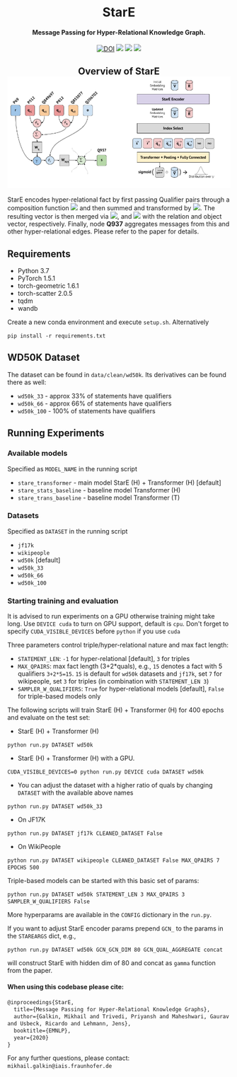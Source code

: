 
<h1 align="center">
  StarE
</h1>

<h4 align="center">Message Passing for Hyper-Relational Knowledge Graph.</h4>


<p align="center">
<a href="https://doi.org/10.5281/zenodo.4036498"><img src="https://zenodo.org/badge/DOI/10.5281/zenodo.4036498.svg" alt="DOI"></a>
<a href="https://github.com/migalkin/StarE/blob/master/LICENSE">
    <img src="https://img.shields.io/badge/License-MIT-blue.svg"></a>
    <a href="https://medium.com/@mgalkin/representation-learning-on-rdf-and-lpg-knowledge-graphs-6a92f2660241"><img src="https://img.shields.io/badge/Blog-Medium-03a87c"></a>
<a href="https://wandb.ai/lilbert/wikidata-embeddings/reports/Report-StarE--VmlldzoyNDQzNjk?accessToken=ei25xjzbyvv3d4k87lu3tdi0cruzmjo3qzt446kdl7wagnqdam60sdhrecvqrees">
    <img src="https://img.shields.io/badge/Report-wandb-ffbf00"></a>
</p>



<h2 align="center">
  Overview of StarE
  <img align="center"  src="./architecture.png" alt="...">
</h2>

StarE encodes hyper-relational fact by first passing Qualifier pairs through a composition function <img src="https://render.githubusercontent.com/render/math?math=\phi_q"> and then summed and transformed by <img src="https://render.githubusercontent.com/render/math?math=\mathbf{W}_q">.
 The resulting vector is then merged via <img src="https://render.githubusercontent.com/render/math?math=\gamma">, and <img src="https://render.githubusercontent.com/render/math?math=\phi_r"> with the relation and object vector, respectively. Finally, node **Q937** aggregates messages from this and other hyper-relational edges. Please refer to the paper for details.

## Requirements
* Python 3.7
* PyTorch 1.5.1
* torch-geometric 1.6.1
* torch-scatter 2.0.5
* tqdm
* wandb

Create a new conda environment and execute `setup.sh`.
Alternatively
```
pip install -r requirements.txt
```

## WD50K Dataset
The dataset can be found in `data/clean/wd50k`.
Its derivatives can be found there as well:
* `wd50k_33` - approx 33% of statements have qualifiers
* `wd50k_66` - approx 66% of statements have qualifiers
* `wd50k_100` - 100% of statements have qualifiers

## Running Experiments

### Available models
Specified as `MODEL_NAME` in the running script
* `stare_transformer` - main model StarE (H) + Transformer (H) [default]
* `stare_stats_baseline` - baseline model Transformer (H)
* `stare_trans_baseline` - baseline model Transformer (T)

### Datasets
Specified as `DATASET` in the running script
* `jf17k`
* `wikipeople`
* `wd50k` [default]
* `wd50k_33` 
* `wd50k_66`
* `wd50k_100`

### Starting training and evaluation
It is advised to run experiments on a GPU otherwise training might take long.
Use `DEVICE cuda` to turn on GPU support, default is `cpu`.
Don't forget to specify `CUDA_VISIBLE_DEVICES` before `python` if you use `cuda`

Three parameters control triple/hyper-relational nature and max fact length:
* `STATEMENT_LEN`: `-1` for hyper-relational [default], `3` for triples
* `MAX_QPAIRS`: max fact length (3+2*quals), e.g., `15` denotes a fact with 5 qualifiers `3+2*5=15`.
`15` is default for `wd50k` datasets and `jf17k`, set `7` for wikipeople, set `3` for triples (in combination with `STATEMENT_LEN 3`) 
* `SAMPLER_W_QUALIFIERS`: `True` for hyper-relational models [default], `False` for triple-based models only 

The following scripts will train StarE (H) + Transformer (H) for 400 epochs and evaluate on the test set:

* StarE (H) + Transformer (H)
```
python run.py DATASET wd50k
```  
* StarE (H) + Transformer (H) with a GPU.
```
CUDA_VISIBLE_DEVICES=0 python run.py DEVICE cuda DATASET wd50k
``` 
*  You can adjust the dataset with a higher ratio of quals by changing `DATASET` with the available above names
```
python run.py DATASET wd50k_33
```
* On JF17K
```
python run.py DATASET jf17k CLEANED_DATASET False
```
* On WikiPeople
```
python run.py DATASET wikipeople CLEANED_DATASET False MAX_QPAIRS 7 EPOCHS 500
```

Triple-based models can be started with this basic set of params:
```
python run.py DATASET wd50k STATEMENT_LEN 3 MAX_QPAIRS 3 SAMPLER_W_QUALIFIERS False
```

More hyperparams are available in the `CONFIG` dictionary in the `run.py`.

If you want to adjust StarE encoder params prepend `GCN_` to the params in the `STAREARGS` dict, e.g., 
```
python run.py DATASET wd50k GCN_GCN_DIM 80 GCN_QUAL_AGGREGATE concat
```
will construct StarE with hidden dim of 80 and concat as `gamma` function from the paper.



#### When using this codebase please cite:

```
@inproceedings{StarE,
  title={Message Passing for Hyper-Relational Knowledge Graphs},
  author={Galkin, Mikhail and Trivedi, Priyansh and Maheshwari, Gaurav and Usbeck, Ricardo and Lehmann, Jens},
  booktitle={EMNLP},
  year={2020}
}
```

For any further questions, please contact:  ```mikhail.galkin@iais.fraunhofer.de```